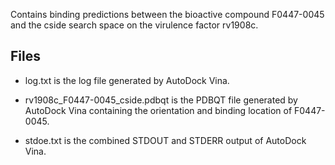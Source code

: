 Contains binding predictions between the bioactive compound F0447-0045 and the cside search space on the virulence factor rv1908c.

## Files

- log.txt is the log file generated by AutoDock Vina.

- rv1908c_F0447-0045_cside.pdbqt is the PDBQT file generated by AutoDock Vina containing the orientation and binding location of F0447-0045.

- stdoe.txt is the combined STDOUT and STDERR output of AutoDock Vina.

